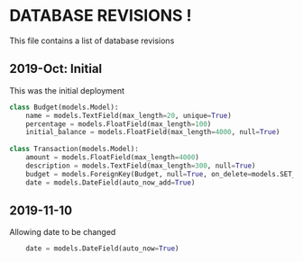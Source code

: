 # DATABASE REVISIONS !

This file contains a list of database revisions


2019-Oct: Initial
--------
This was the initial deployment

```python
class Budget(models.Model):
    name = models.TextField(max_length=20, unique=True)
    percentage = models.FloatField(max_length=100)
    initial_balance = models.FloatField(max_length=4000, null=True)
    
class Transaction(models.Model):
    amount = models.FloatField(max_length=4000)
    description = models.TextField(max_length=300, null=True)
    budget = models.ForeignKey(Budget, null=True, on_delete=models.SET_NULL)
    date = models.DateField(auto_now_add=True)
```
2019-11-10
------
Allowing date to be changed
```python
    date = models.DateField(auto_now=True)
```
